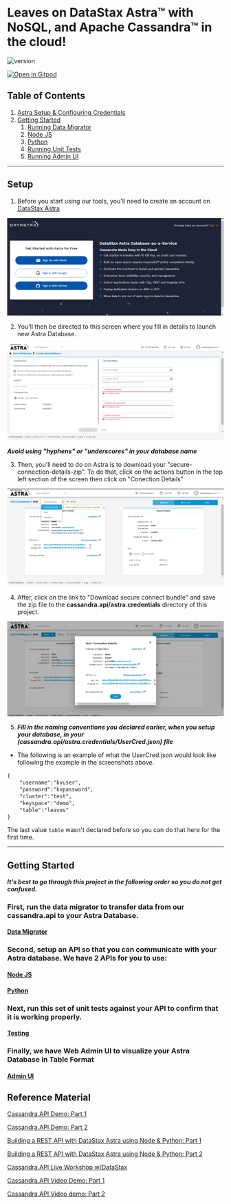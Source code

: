 # Leaves on DataStax Astra™ with NoSQL, and Apache Cassandra™ in the cloud! 

![version](https://img.shields.io/badge/version-0.0.2-blue)

[![Open in Gitpod](https://gitpod.io/button/open-in-gitpod.svg)](https://gitpod.io/#https://github.com/anant/cassandra.api.git)

## Table of Contents

1. [Astra Setup & Configuring Credentials](#setup) 
2. [Getting Started](#Getting-Started)
	1. [Running Data Migrator](#Data-Migrator)
	2. [Node JS](#Node-js)
	3. [Python](#python)
	4. [Running Unit Tests](#testing)
	5. [Running Admin UI](#admin-ui)
  
---

## Setup


1. Before you start using our tools, you'll need to create an account on [DataStax Astra](https://astra.datastax.com/register)

![Astra](Assets/../Assets/Images/astra5.png)

2. You'll then be directed to this screen where you fill in details to launch new Astra Database.

![Astra](Assets/../Assets/Images/astra6.png)

***Avoid using "hyphens" or "underscores" in your database name***

3. Then, you'll need to do on Astra is to download your "secure-connection-details-zip". To do that, click on the actions button in the top left section of the screen then click on "Conection Details"

![Astra](Assets/../Assets/Images/astra7.png)

4. After, click on the link to "Download secure connect bundle" and save the zip file to the **cassandra.api/astra.credentials** directory of this project. 

![Astra](Assets/../Assets/Images/astra8.png)

5. ***Fill in the naming conventions you declared earlier, when you setup your database, in your (cassandra.api/astra.credentials/UserCred.json) file***
- The following is an example of what the UserCred.json would look like following the example in the screenshots above.

```
{ 
    "username":"kvuser", 
    "password":"kvpassword", 
    "cluster":"test", 
    "keyspace":"demo", 
    "table":"leaves"
}
```

The last value ``table`` wasn't declared before so you can do that here for the first time.

---

## Getting Started

***It's best to go through this project in the following order so you do not get confused.***



### First, run the data migrator to transfer data from our cassandra.api to your Astra Database.

#### [Data Migrator](https://github.com/Anant/cassandra.api/tree/master/astra.import)



### Second, setup an API so that you can communicate with your Astra database. We have 2 APIs for you to use:


#### [Node JS](https://github.com/Anant/cassandra.api/tree/master/astra.api/leaves.api.node)


#### [Python](https://github.com/Anant/cassandra.api/tree/master/astra.api/leaves.api.python)



### Next, run this set of unit tests against your API to confirm that it is working properly.

#### [Testing](https://github.com/Anant/cassandra.api/tree/master/astra.api/leaves.api.tests)


### Finally, we have Web Admin UI to visualize your Astra Database in Table Format

#### [Admin UI](https://github.com/Anant/cassandra.api/tree/master/astra.ui)


## Reference Material

[Cassandra.API Demo: Part 1](https://blog.anant.us/setting-up-your-datastax-astra-instance-with-cassandra-api/)

[Cassandra.API Demo: Part 2](https://blog.anant.us/new-features-to-cassandra-api/)

[Building a REST API with DataStax Astra using Node & Python: Part 1](https://blog.anant.us/building-a-rest-api-with-cassandra-on-datastax-astra-using-python-and-node/)

[Building a REST API with DataStax Astra using Node & Python: Part 2](https://blog.anant.us/developer-workshop-building-a-rest-api-with-cassandra-using-python-and-node/)

[Cassandra.API Live Workshop w/DataStax](https://www.youtube.com/watch?v=kRYMwOl6Uo4&list=PL2g2h-wyI4SqcSXuShseNQnHMAWl0SF4q&index=2&t=0s)

[Cassandra.API Video Demo: Part 1](https://www.youtube.com/watch?v=O64pJa3eLqs)

[Cassandra.API Video demo: Part 2](https://www.youtube.com/watch?v=j2B_1_yv3CM&feature=youtu.be)
